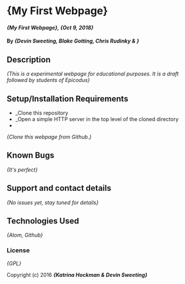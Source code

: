 # {My First Webpage}

#### _{My First Webpage}, {Oct 9, 2018}_

#### By _**{Devin Sweeting, Blake Gotting, Chris Rudinky & }**_

## Description

_{This is a experimental webpage for educational purposes. It is a draft followed by students of Epicodus}_

## Setup/Installation Requirements

* _Clone this repository
* _Open a simple HTTP server in the top level of the cloned directory
*

_{Clone this webpage from Github.}_

## Known Bugs

_{It's perfect}_

## Support and contact details

_{No issues yet, stay tuned for details}_

## Technologies Used

_{Atom, Github}_

### License

*{GPL}*

Copyright (c) 2016 **_{Katrina Hockman & Devin Sweeting}_**
